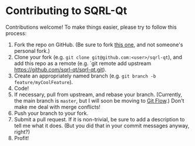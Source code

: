 # Contributing to SQRL-Qt

Contributions welcome! To make things easier, please try to follow this process:

1. Fork the repo on GitHub. (Be sure to fork [this one](https://github.com/sqrl-qt/sqrl-qt), and not someone's personal fork.)
2. Clone your fork (e.g. `git clone git@github.com:<user>/sqrl-qt`), and add this repo as a remote (e.g. `git remote add upstream https://github.com/sqrl-qt/sqrl-qt.git).
3. Create an appropriately named branch (e.g. `git branch -b feature/myCoolFeature`).
4. Code!
5. If necessary, pull from upstream, and rebase your branch. (Currently, the main branch is `master`, but I will soon be moving to [Git Flow](http://nvie.com/posts/a-successful-git-branching-model/).) Don't make me deal with merge conflicts!
6. Push your branch to your fork.
7. Submit a pull request. If it is non-trivial, be sure to add a description to tell me what it does. (But you did that in your commit messages anyway, right?)
8. Profit!
